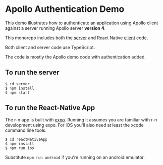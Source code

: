 # Apollo Authentication Demo

This demo illustrates how to authenticate an application using Apollo client against a server running Apollo server **version 4**.

This monorepo includes both the [server](./server) and React Native [client](./reactNativeClient/) code.

Both client and server code use TypeScript.

The code is mostly the Apollo demo code with authentication added.

## To run the server

```
$ cd server
$ npm install
$ npm start
```

## To run the React-Native App

The r-n app is built with [expo](https://expo.io/). Running it assumes you are familiar with r-n development using expo. For iOS you'll also need at least the xcode command line tools.

```
$ cd reactNativeApp
$ npm install
$ npm run ios
```

Substitute `npm run android` if you're running on an android emulator.

